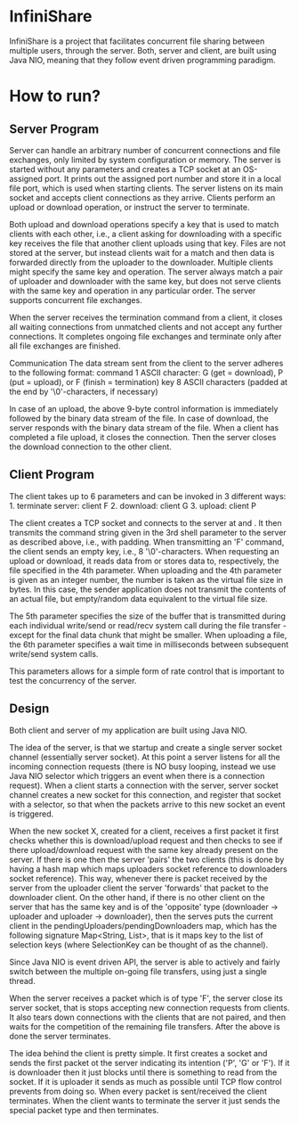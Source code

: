 # InfiniShare

InfiniShare is a project that facilitates concurrent file sharing between multiple users, through the server. Both, server and client, are built using Java NIO, meaning that they follow event driven programming paradigm.

# How to run?

## Server Program

Server can handle an arbitrary number of concurrent connections and file exchanges, only limited by system configuration or memory. The server is started without any parameters and creates a TCP socket at an OS-assigned port. It prints out the assigned port number and store it in a local file port, which is used when starting clients. The server listens on its main socket and accepts client connections as they arrive. Clients perform an upload or download operation, or instruct the server to terminate.

Both upload and download operations specify a key that is used to match clients with each other, i.e., a client asking for downloading with a specific key receives the file that another client uploads using that key. Files are not stored at the server, but instead clients wait for a match and then data is forwarded directly from the uploader to the downloader. Multiple clients might specify the same key and operation. The server always match a pair of uploader and downloader with the same key, but does not serve clients with the same key and operation in any particular order. The server supports concurrent file exchanges.

When the server receives the termination command from a client, it closes all waiting connections from unmatched clients and not accept any further connections. It completes ongoing file exchanges and terminate only after all file exchanges are finished.

Communication
The data stream sent from the client to the server adheres to the following format:
    command 1 		ASCII character: G (get = download), P (put = upload), or F (finish = termination)
    key     8 		ASCII characters (padded at the end by '\0'-characters, if necessary)

In case of an upload, the above 9-byte control information is immediately followed by the binary data stream of the file. In case of download, the server responds with the binary data stream of the file. When a client has completed a file upload, it closes the connection. Then the server closes the download connection to the other client.

## Client Program

The client takes up to 6 parameters and can be invoked in 3 different ways:
    1. terminate server: client <host> <port> F
    2. download: client <host> <port> G<key> <file name> <recv size>
    3. upload: client <host> <port> P<key> <file name> <send size> <wait time>

The client creates a TCP socket and connects to the server at <host> and <port>. It then transmits the command string given in the 3rd shell parameter to the server as described above, i.e., with padding. When transmitting an 'F' command, the client sends an empty key, i.e., 8 '\0'-characters. When requesting an upload or download, it reads data from or stores data to, respectively, the file specified in the 4th parameter. When uploading and the 4th parameter is given as an integer number, the number is taken as the virtual file size in bytes. In this case, the sender application does not transmit the contents of an actual file, but empty/random data equivalent to the virtual file size.

The 5th parameter specifies the size of the buffer that is transmitted during each individual write/send or read/recv system call during the file transfer - except for the final data chunk that might be smaller. When uploading a file, the 6th parameter specifies a wait time in milliseconds between subsequent write/send system calls.

This parameters allows for a simple form of rate control that is important to test the concurrency of the server.

## Design
Both client and server of my application are built using Java NIO.

The idea of the server, is that we startup and create a single server socket channel (essentially server socket). At this point a server listens for all the incoming connection requests (there is NO busy looping, instead we use Java NIO selector which triggers an event when there is a connection request). When a client starts a connection with the server, server socket channel creates a new socket for this connection, and register that socket with a selector, so that when the packets arrive to this new socket an event is triggered.

When the new socket X, created for a client, receives a first packet it first checks whether this is download/upload request and then checks to see if there upload/download request with the same key already present on the server. If there is one then the server 'pairs' the two clients (this is done by having a hash map which maps uploaders socket reference to downloaders socket reference). This way, whenever there is packet received by the server from the uploader client the server 'forwards' that packet to the downloader client. On the other hand, if there is no other client on the server that has the same key and is of the 'opposite' type (downloader -> uploader and uploader -> downloader), then the serves puts the current client in the pendingUploaders/pendingDownloaders map, which has the following signature Map<String, List<SelectionKey>>, that is it maps key to the list of selection keys (where SelectionKey can be thought of as the channel).

Since Java NIO is event driven API, the server is able to actively and fairly switch between the multiple on-going file transfers, using just a single thread.

When the server receives a packet which is of type 'F', the server close its server socket, that is stops accepting new connection requests from clients. It also tears down connections with the clients that are not paired, and then waits for the competition of the remaining file transfers. After the above is done the server terminates.

The idea behind the client is pretty simple. It first creates a socket and sends the first packet ot the server indicating its intention ('P', 'G' or 'F'). If it is downloader then it just blocks until there is something to read from the socket. If it is uploader it sends as much as possible until TCP flow control prevents from doing so. When every packet is sent/received the client terminates. When the client wants to terminate the server it just sends the special packet type and then terminates.